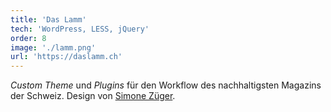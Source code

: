 ```yaml
---
title: 'Das Lamm'
tech: 'WordPress, LESS, jQuery'
order: 8
image: './lamm.png'
url: 'https://daslamm.ch'
---
```


_Custom Theme_ und _Plugins_ für den Workflow des nachhaltigsten Magazins der Schweiz. Design von [Simone Züger](https://www.simonezueger.ch).
